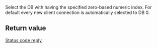 

Select the DB with having the specified zero-based numeric index.
For default every new client connection is automatically selected
to DB 0.

## Return value

[Status code reply][1]



[1]: /p/redis/wiki/ReplyTypes

